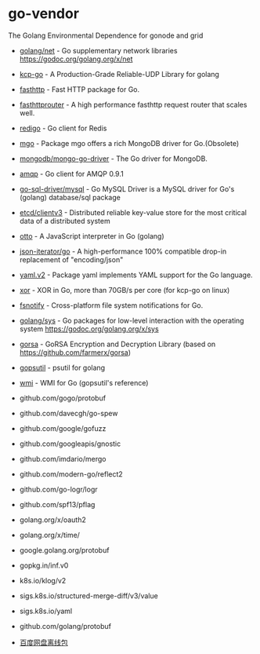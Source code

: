 # go-vendor
The Golang Environmental Dependence for gonode and grid

- [golang/net](https://github.com/golang/net) - Go supplementary network libraries https://godoc.org/golang.org/x/net

- [kcp-go](https://github.com/xtaci/kcp-go) - A Production-Grade Reliable-UDP Library for golang

- [fasthttp](https://github.com/valyala/fasthttp) - Fast HTTP package for Go. 

- [fasthttprouter](https://github.com/buaazp/fasthttprouter) - A high performance fasthttp request router that scales well.

- [redigo](https://github.com/gomodule/redigo) - Go client for Redis

- [mgo](https://gopkg.in/mgo.v2) - Package mgo offers a rich MongoDB driver for Go.(Obsolete)

- [mongodb/mongo-go-driver](https://github.com/mongodb/mongo-go-driver) - The Go driver for MongoDB.

- [amqp](https://github.com/streadway/amqp) - Go client for AMQP 0.9.1

- [go-sql-driver/mysql](https://github.com/go-sql-driver/mysql) - Go MySQL Driver is a MySQL driver for Go's (golang) database/sql package

- [etcd/clientv3](https://github.com/etcd-io/etcd) - Distributed reliable key-value store for the most critical data of a distributed system 

- [otto](https://github.com/robertkrimen/otto) - A JavaScript interpreter in Go (golang)

- [json-iterator/go](https://github.com/json-iterator/go) - A high-performance 100% compatible drop-in replacement of "encoding/json"

- [yaml.v2](https://gopkg.in/yaml.v2) - Package yaml implements YAML support for the Go language.

- [xor](https:github.com/templexxx/xor) - XOR in Go, more than 70GB/s per core (for kcp-go on linux)

- [fsnotify](https://github.com/fsnotify/fsnotify) - Cross-platform file system notifications for Go.

- [golang/sys](https://github.com/golang/sys) - Go packages for low-level interaction with the operating system https://godoc.org/golang.org/x/sys

- [gorsa](https://github.com/wenzhenxi/gorsa) - GoRSA Encryption and Decryption Library (based on https://github.com/farmerx/gorsa)

- [gopsutil](https://github.com/shirou/gopsutil) - psutil for golang

- [wmi](https://github.com/StackExchange/wmi) - WMI for Go (gopsutil's reference)

- github.com/gogo/protobuf

- github.com/davecgh/go-spew

- github.com/google/gofuzz

- github.com/googleapis/gnostic

- github.com/imdario/mergo

- github.com/modern-go/reflect2

- github.com/go-logr/logr

- github.com/spf13/pflag

- golang.org/x/oauth2

- golang.org/x/time/

- google.golang.org/protobuf

- gopkg.in/inf.v0

- k8s.io/klog/v2

- sigs.k8s.io/structured-merge-diff/v3/value

- sigs.k8s.io/yaml

- github.com/golang/protobuf

- [百度网盘离线包](https://github.com/itfantasy/go-vendor/blob/master/pan.txt)